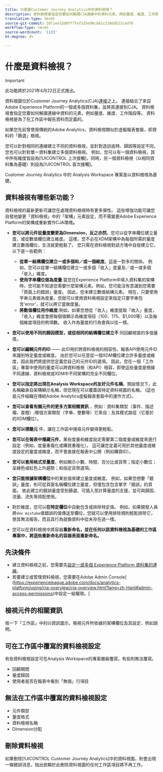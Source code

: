 ```yaml
---
title: 什麼是Customer Journey Analytics中的資料檢視？
description: 資料檢視會指定您要如何解譯CJA連線中的資料元素，例如量度、維度、工作階段等。
translation-type: tm+mt
source-git-commit: 1071ee32d0ff7fef1d3e96cb81c210dd521cedf0
workflow-type: tm+mt
source-wordcount: '1133'
ht-degree: 4%

---
```



# 什麼是資料檢視？

>[!IMPORTANT]
>
>此功能將於2021年4月22日正式推出。

資料視圖位於Customer Journey Analytics(CJA)[連接](/help/connections/create-connection.md)之上。 連接結合了來自Adobe Experience Platform的一個或多個資料集，並將其連接到CJA。 資料檢視會指定您要如何解讀連線中資料的元素，例如量度、維度、工作階段等。 資料檢視是為了在工作區中報告資料而定義的。

如果您先前曾使用傳統的Adobe Analytics，資料檢視類似於虛擬報表套裝，即資料的「篩選」檢視。

您可以針對相同的連線建立不同的資料檢視，並針對造訪逾時、歸因等設定不同。您也可以針對單一資料集建立多個資料檢視。 例如，您可以有一個資料檢視，其中所有維度皆設為[!UICONTROL 上次接觸]，同時，另一個資料檢視（以相同資料集為基礎）則設為[!UICONTROL 首次接觸]。

Customer Journey Analytics 中的 Analysis Workspace 專案是以資料檢視為基礎。

## 資料檢視有哪些新功能？

資料檢視的最新更新可讓您在處理資料檢視時有更多彈性。 這些增強功能可讓您自發地變更「資料檢視」中的「架構」元素設定，而不需變更Adobe Experience Platform的架構或重新實作CJA環境&#x200B;**。**

* **您可以將元件從量度變更為Dimension，反之亦然**。您可以從字串欄位建立量度，或從數值欄位建立維度。 這樣，您不必在XDM架構中為每個所需的量度建立數值欄位，生活就更輕鬆了。 您只需在資料檢視對話方塊中自發建立它。 以下是一些範例：
   * **從單一結構欄位建立一或多個和／或一個維度**。這是一對多的關係。 例如，您可以從單一結構欄位建立一或多個「收入」度量及／或一或多個「收入」維度。
   * **使用字串欄位做為度量**:當您在Experience Platform中填入資料集的架構時，您可能不知道您需要什麼架構元素。例如，您可能沒有意識到您需要「頁面上的錯誤」量度。 因此，您未建立數值結構元素。 現在，只要使用字串元素做為度量，您就可以使用資料檢視設定來指定只要字串包含&#39;error&#39;，就可以將它當做度量。
   * **將數值欄位用作維度**:例如，如果您想從「收入」維度提取「收入」量度，「收入」維度會將每個值顯示為維度項目（$100、$175、$1,000等）以及每個維度項目的例項數。 收入作為量度的行為會與以往一樣。

* **您可以使用不同的歸因模型，或從相同的結構欄位建立不** 同回顧視窗的多個量度。

* **您可以編輯元件的ID**  —— 此ID用於跨資料檢視的相容性。報表API使用元件ID來識別特定量度或維度。 由於您可以任意從一個XDM欄位建立許多量度或維度，因此我們將提供您定義您自己的元件ID的選項。 因此，您在一個「工作區」專案中使用的量度可以跨資料檢視（和API）相容，即使這些量度是根據不同連線、資料檢視或XDM中不同架構的完全不同欄位。

* **您可以指定將出現在Analysis Workspace的友好元件名稱**。預設情況下，此名稱繼承自架構顯示名稱，但您現在可以覆蓋該特定資料視圖的名稱。 (這也是元件組織在傳統Adobe Analytics虛擬報表套裝中的運作方式)。

* **您可以查看有關元件的更多方案相關資訊** ，例如：資料集類型（事件、描述檔、查閱）;哪個方案類型（字串、整數等）它來自：及其模式路徑（它基於的XDM欄位）。

* **您可以標籤元** 件，讓在工作區中搜尋元件變得更輕鬆。

* **您可以在報表中隱藏元件**。某些度量和維度設定需要第二個度量或維度來進行設定（例如，度量重複化或購買重複化）。 這可讓您定義可用於其他量度或維度設定的量度或維度，而不會直接在報表中公開（例如購買ID）。

* **您可以套用格式至量度**，例如顯示小數、時間、百分比或貨幣；指定小數位；呈綠色或紅色上升趨勢；和指定貨幣選項。

* **您只能根據架構欄位**&#x200B;中的某些值來建立量度或維度。 例如，如果您想要「錯誤」量度，則可從頁面名稱欄位建立量度，但僅包含包含單字「錯誤」的頁面。 依此建立的錯誤量度受到篩選、可插入至計算量度的支援，並可與歸因、流量、流失等搭配使用。

* 對於維度，您可以&#x200B;**在特定欄位**&#x200B;中自動包含或排除特定值。 例如，如果開發人員將`dev mistake`值錯誤的值傳送至欄位，您就可以使用排除規則輕鬆排除它，使其無法報告，而且其行為就像資料中從未存在過一樣。

* 您可以在資料檢視中將容器&#x200B;**重新命名，並在任何以該資料檢視為基礎的工作區專案中，將這些重新命名的容器表面重新命名。**

## 先決條件

* 建立資料檢視之前，您需要先[設定一或多個 Experience Platform 資料集的連線](/help/connections/create-connection.md)。
* 若要建立或管理資料檢視，您需要在Adobe Admin Console](https://experienceleague.adobe.com/docs/analytics-platform/using/cja-overview/cja-overview.html?lang=zh-Hant#admin-access-permissions)中設定一組權限。[

## 檢視元件的相關資訊

按一下「工作區」中的(i)資訊圖示，檢視元件所依據的架構欄位及其設定，例如說明。

## 可在工作區中覆寫的資料檢視設定

有些資料檢視設定可在Analysis Workspace的專案層級覆寫，有些則無法覆寫。

* 回顧期間
* 量度歸因
* 使用者是否在報表中看到「無值」行項目

## 無法在工作區中覆寫的資料檢視設定

* 元件類型
* 量度格式
* 資料檢視名稱
* Dimension分配

## 刪除資料檢視

如果刪除[!UICONTROL Customer Journey Analytics]中的資料視圖，則會出現一條錯誤消息，指出依賴於此刪除資料視圖的任何工作區項目將不再工作。

